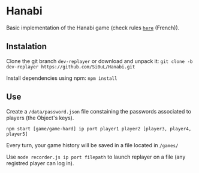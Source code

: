 # Hanabi

Basic implementation of the Hanabi game (check rules [`here`](http://www.cocktailgames.com/wp-content/uploads/2016/03/Hanabi_regles_BD.pdf) (French)).

## Instalation

Clone the git branch `dev-replayer` or download and unpack it:
`git clone -b dev-replayer https://github.com/Si0uL/Hanabi.git`

Install dependencies using npm: `npm install`

## Use

Create a `/data/password.json` file constaining the passwords associated to players (the Object's keys).

`npm start [game/game-hard] ip port player1 player2 [player3, player4, player5]`

Every turn, your game history will be saved in a file located in `/games/`

Use `node recorder.js ip port filepath` to launch replayer on a file (any registred player can log in).
